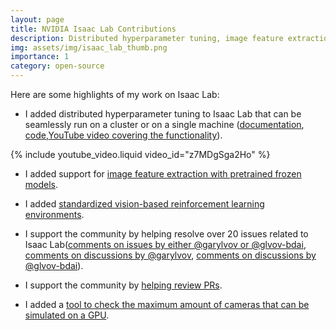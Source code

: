 ```yaml
---
layout: page
title: NVIDIA Isaac Lab Contributions
description: Distributed hyperparameter tuning, image feature extraction, and more
img: assets/img/isaac_lab_thumb.png
importance: 1
category: open-source
--- 
```


Here are some highlights of my work on Isaac Lab:
- I added distributed hyperparameter tuning to Isaac Lab that can be seamlessly run on a cluster or on a single machine ([documentation](https://isaac-sim.github.io/IsaacLab/main/source/features/ray.html), [code](https://github.com/isaac-sim/IsaacLab/tree/b1133e0591c2ef3a788c1ca148bb25a3f42562a9/scripts/reinforcement_learning/ray),[YouTube video covering the functionality](https://youtu.be/z7MDgSga2Ho?si=UgH5XngHa2uUu3lN)).

{% include youtube_video.liquid video_id="z7MDgSga2Ho" %}


- I added support for [image feature extraction with pretrained frozen models](https://github.com/isaac-sim/IsaacLab/pull/1191).

- I added [standardized vision-based reinforcement learning environments](https://github.com/isaac-sim/IsaacLab/pull/995).

- I support the community by helping resolve over 20 issues related to Isaac Lab([comments on issues by either @garylvov or @glvov-bdai](https://github.com/isaac-sim/IsaacLab/issues?q=is%3Aissue%20involves%3Agarylvov%20OR%20involves%3Aglvov-bdai), [comments on discussions by @garylvov](https://github.com/isaac-sim/IsaacLab/discussions?discussions_q=commenter%3Agarylvov), [comments on discussions by @glvov-bdai](https://github.com/isaac-sim/IsaacLab/discussions?discussions_q=commenter%3Aglvov-bdai)).

- I support the community by [helping review PRs](https://github.com/isaac-sim/IsaacLab/pulls?q=involves%3Agarylvov).

- I added a [tool to check the maximum amount of cameras that can be simulated on a GPU](https://isaac-sim.github.io/IsaacLab/main/source/how-to/estimate_how_many_cameras_can_run.html).
